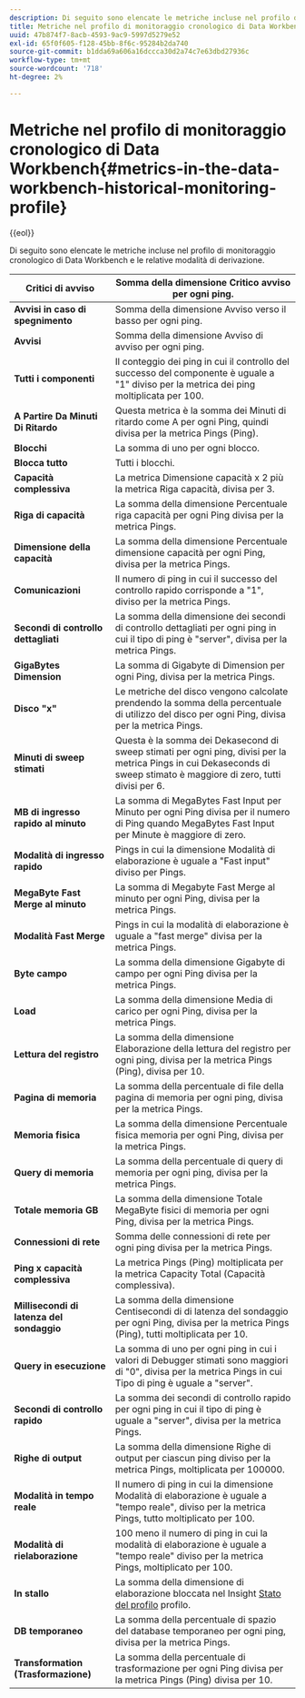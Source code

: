 ```yaml
---
description: Di seguito sono elencate le metriche incluse nel profilo di monitoraggio cronologico di Data Workbench e le relative modalità di derivazione.
title: Metriche nel profilo di monitoraggio cronologico di Data Workbench
uuid: 47b874f7-8acb-4593-9ac9-5997d5279e52
exl-id: 65f0f605-f128-45bb-8f6c-95284b2da740
source-git-commit: b1dda69a606a16dccca30d2a74c7e63dbd27936c
workflow-type: tm+mt
source-wordcount: '718'
ht-degree: 2%

---
```


# Metriche nel profilo di monitoraggio cronologico di Data Workbench{#metrics-in-the-data-workbench-historical-monitoring-profile}

{{eol}}

Di seguito sono elencate le metriche incluse nel profilo di monitoraggio cronologico di Data Workbench e le relative modalità di derivazione.

| **Critici di avviso** | Somma della dimensione Critico avviso per ogni ping. |
|---|---|
| **Avvisi in caso di spegnimento** | Somma della dimensione Avviso verso il basso per ogni ping. |
| **Avvisi** | Somma della dimensione Avviso di avviso per ogni ping. |
| **Tutti i componenti** | Il conteggio dei ping in cui il controllo del successo del componente è uguale a &quot;1&quot; diviso per la metrica dei ping moltiplicata per 100. |
| **A Partire Da Minuti Di Ritardo** | Questa metrica è la somma dei Minuti di ritardo come A per ogni Ping, quindi divisa per la metrica Pings (Ping). |
| **Blocchi** | La somma di uno per ogni blocco. |
| **Blocca tutto** | Tutti i blocchi. |
| **Capacità complessiva** | La metrica Dimensione capacità x 2 più la metrica Riga capacità, divisa per 3. |
| **Riga di capacità** | La somma della dimensione Percentuale riga capacità per ogni Ping divisa per la metrica Pings. |
| **Dimensione della capacità** | La somma della dimensione Percentuale dimensione capacità per ogni Ping, divisa per la metrica Pings. |
| **Comunicazioni** | Il numero di ping in cui il successo del controllo rapido corrisponde a &quot;1&quot;, diviso per la metrica Pings. |
| **Secondi di controllo dettagliati** | La somma della dimensione dei secondi di controllo dettagliati per ogni ping in cui il tipo di ping è &quot;server&quot;, divisa per la metrica Pings. |
| **GigaBytes Dimension** | La somma di Gigabyte di Dimension per ogni Ping, divisa per la metrica Pings. |
| **Disco &quot;x&quot;** | Le metriche del disco vengono calcolate prendendo la somma della percentuale di utilizzo del disco per ogni Ping, divisa per la metrica Pings. |
| **Minuti di sweep stimati** | Questa è la somma dei Dekasecond di sweep stimati per ogni ping, divisi per la metrica Pings in cui Dekaseconds di sweep stimato è maggiore di zero, tutti divisi per 6. |
| **MB di ingresso rapido al minuto** | La somma di MegaBytes Fast Input per Minuto per ogni Ping divisa per il numero di Ping quando MegaBytes Fast Input per Minute è maggiore di zero. |
| **Modalità di ingresso rapido** | Pings in cui la dimensione Modalità di elaborazione è uguale a &quot;Fast input&quot; diviso per Pings. |
| **MegaByte Fast Merge al minuto** | La somma di Megabyte Fast Merge al minuto per ogni Ping, divisa per la metrica Pings. |
| **Modalità Fast Merge** | Pings in cui la modalità di elaborazione è uguale a &quot;fast merge&quot; divisa per la metrica Pings. |
| **Byte campo** | La somma della dimensione Gigabyte di campo per ogni Ping divisa per la metrica Pings. |
| **Load** | La somma della dimensione Media di carico per ogni Ping, divisa per la metrica Pings. |
| **Lettura del registro** | La somma della dimensione Elaborazione della lettura del registro per ogni ping, divisa per la metrica Pings (Ping), divisa per 10. |
| **Pagina di memoria** | La somma della percentuale di file della pagina di memoria per ogni ping, divisa per la metrica Pings. |
| **Memoria fisica** | La somma della dimensione Percentuale fisica memoria per ogni Ping, divisa per la metrica Pings. |
| **Query di memoria** | La somma della percentuale di query di memoria per ogni ping, divisa per la metrica Pings. |
| **Totale memoria GB** | La somma della dimensione Totale MegaByte fisici di memoria per ogni Ping, divisa per la metrica Pings. |
| **Connessioni di rete** | Somma delle connessioni di rete per ogni ping divisa per la metrica Pings. |
| **Ping x capacità complessiva** | La metrica Pings (Ping) moltiplicata per la metrica Capacity Total (Capacità complessiva). |
| **Millisecondi di latenza del sondaggio** | La somma della dimensione Centisecondi di di latenza del sondaggio per ogni Ping, divisa per la metrica Pings (Ping), tutti moltiplicata per 10. |
| **Query in esecuzione** | La somma di uno per ogni ping in cui i valori di Debugger stimati sono maggiori di &quot;0&quot;, divisa per la metrica Pings in cui Tipo di ping è uguale a &quot;server&quot;. |
| **Secondi di controllo rapido** | La somma dei secondi di controllo rapido per ogni ping in cui il tipo di ping è uguale a &quot;server&quot;, divisa per la metrica Pings. |
| **Righe di output** | La somma della dimensione Righe di output per ciascun ping diviso per la metrica Pings, moltiplicata per 100000. |
| **Modalità in tempo reale** | Il numero di ping in cui la dimensione Modalità di elaborazione è uguale a &quot;tempo reale&quot;, diviso per la metrica Pings, tutto moltiplicato per 100. |
| **Modalità di rielaborazione** | 100 meno il numero di ping in cui la modalità di elaborazione è uguale a &quot;tempo reale&quot; diviso per la metrica Pings, moltiplicato per 100. |
| **In stallo** | La somma della dimensione di elaborazione bloccata nel Insight [Stato del profilo](../../../home/monitoring-installation/monitoring-appendix/monitoring-profile-status.md#concept-d4cd7da41c8a42bab4aea25418264e64) profilo. |
| **DB temporaneo** | La somma della percentuale di spazio del database temporaneo per ogni ping, divisa per la metrica Pings. |
| **Transformation (Trasformazione)** | La somma della percentuale di trasformazione per ogni Ping divisa per la metrica Pings (Ping) divisa per 10. |
